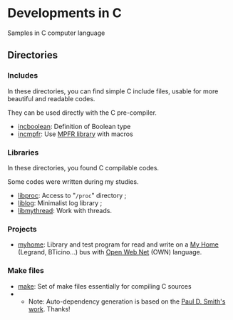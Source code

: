 # Developments in C
Samples in C computer language

## Directories

### Includes
In these directories, you can find simple C include files, usable for more beautiful and readable codes.

They can be used directly with the C pre-compiler.

* [incboolean](incboolean): Definition of Boolean type
* [incmpfr](incmpfr): Use [MPFR library](https://www.mpfr.org/) with macros

### Libraries
In these directories, you found C compilable codes.

Some codes were written during my studies.

* [libproc](libproc): Access to "`/proc`" directory ;
* [liblog](liblog): Minimalist log library ;
* [libmythread](libmythread): Work with threads.

### Projects
* [myhome](myhome): Library and test program for read and write on a [My Home](http://www.homesystems-legrandgroup.com/) (Legrand, BTicino...) bus with [Open Web Net](https://www.myopen-legrandgroup.com/) (OWN) language.

### Make files
* [make](make): Set of make files essentially for compiling C sources
* * Note: Auto-dependency generation is based on the [Paul D. Smith's work](http://make.mad-scientist.net/papers/advanced-auto-dependency-generation/). Thanks!
